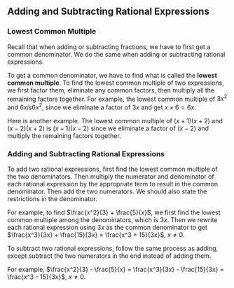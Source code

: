 Adding and Subtracting Rational Expressions
-------

### Lowest Common Multiple

Recall that when adding or subtracting fractions, we have to first get a common denominator. We do the same when adding or subtracting rational expressions.

To get a common denominator, we have to find what is called the **lowest common multiple**. To find the lowest common multiple of two expressions, we first factor them, eliminate any common factors, then multiply all the remaining factors together. For example, the lowest common multiple of $3x^2$ and $6x is 6x^2$, since we eliminate a factor of $3x$ and get $x \times 6 = 6x$.

Here is another example. The lowest common multiple of $(x + 1)(x + 2)$ and $(x - 2)(x + 2)$ is $(x + 1)(x - 2)$ since we eliminate a factor of $(x - 2)$ and multiply the remaining factors together.


### Adding and Subtracting Rational Expressions

To add two rational expressions, first find the lowest common multiple of the two denominators. Then multiply the numerator and denominator of each rational expression by the appropriate term to result in the common denominator. Then add the two numerators. We should also state the restrictions in the denominator.

For example, to find $\frac{x^2}{3} + \frac{5}{x}$, we first find the lowest common multiple among the denominators, which is $3x$. Then we rewrite each rational expression using $3x$ as the common denominator to get $\frac{x^3}{3x} + \frac{15}{3x} = \frac{x^3 + 15}{3x}$, $x \ne 0$.

To subtract two rational expressions, follow the same process as adding, except subtract the two numerators in the end instead of adding them.

For example, $\frac{x^2}{3} - \frac{5}{x} = \frac{x^3}{3x} - \frac{15}{3x} = \frac{x^3 - 15}{3x}$, $x \ne 0$.